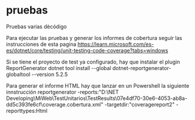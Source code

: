 # pruebas
Pruebas varias dècódigo

Para ejecutar las pruebas y generar los informes de cobertura seguir las instrucciones de esta pagina https://learn.microsoft.com/es-es/dotnet/core/testing/unit-testing-code-coverage?tabs=windows

Si se tiene el proyecto de test ya configurado, hay que instalar el plugin ReportGenerator
dotnet tool install --global dotnet-reportgenerator-globaltool --version 5.2.5

Para generar el informe HTML hay que lanzar en un Powershell la siguiente innstrucción
reportgenerator -reports:"D:\NET Developing\MiWeb\TestUnitarios\TestResults\07e4df70-30e6-4053-ab8a-dd5c393fe6cf\coverage.cobertura.xml" -targetdir:"coveragereport2" -reporttypes:Html